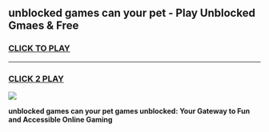 
## unblocked games can your pet - Play Unblocked Gmaes & Free
<h3>
<a href="https://premium.freeplayer.one?title=unblocked_games_can_your_pet&ref=19F">CLICK TO PLAY</a></h3>
<hr>

<h3>
<a href="https://premium.freeplayer.one?title=unblocked_games_can_your_pet&ref=19F">CLICK 2 PLAY</a>
  
</h3>

<a href="https://premium.freeplayer.one?title=unblocked_games_can_your_pet&ref=19F/"><img src="https://clearcache.store/games.png"></a>


**unblocked games can your pet games unblocked: Your Gateway to Fun and Accessible Online Gaming**
